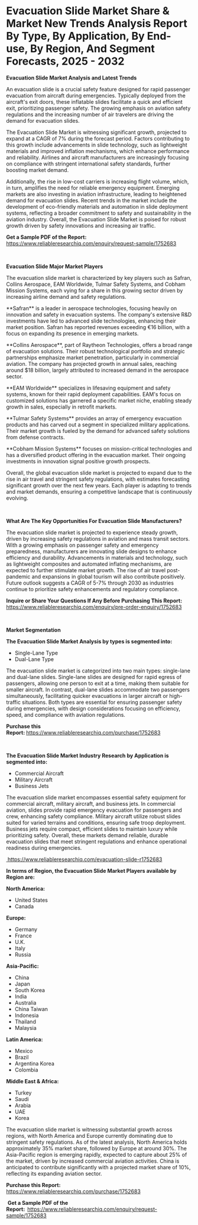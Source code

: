 <p><h1>Evacuation Slide Market Share & Market New Trends Analysis Report By Type, By Application, By End-use, By Region, And Segment Forecasts, 2025 - 2032</h1></p><p><strong>Evacuation Slide Market Analysis and Latest Trends</strong></p>
<p><p>An evacuation slide is a crucial safety feature designed for rapid passenger evacuation from aircraft during emergencies. Typically deployed from the aircraft's exit doors, these inflatable slides facilitate a quick and efficient exit, prioritizing passenger safety. The growing emphasis on aviation safety regulations and the increasing number of air travelers are driving the demand for evacuation slides.</p><p>The Evacuation Slide Market is witnessing significant growth, projected to expand at a CAGR of 7% during the forecast period. Factors contributing to this growth include advancements in slide technology, such as lightweight materials and improved inflation mechanisms, which enhance performance and reliability. Airlines and aircraft manufacturers are increasingly focusing on compliance with stringent international safety standards, further boosting market demand.</p><p>Additionally, the rise in low-cost carriers is increasing flight volume, which, in turn, amplifies the need for reliable emergency equipment. Emerging markets are also investing in aviation infrastructure, leading to heightened demand for evacuation slides. Recent trends in the market include the development of eco-friendly materials and automation in slide deployment systems, reflecting a broader commitment to safety and sustainability in the aviation industry. Overall, the Evacuation Slide Market is poised for robust growth driven by safety innovations and increasing air traffic.</p></p>
<p><strong>Get a Sample PDF of the Report:&nbsp;</strong> <a href="https://www.reliableresearchiq.com/enquiry/request-sample/1752683?utm_campaign=3723&utm_medium=2&utm_source=Github&utm_content=ia&utm_term=17042025&utm_id=evacuation-slide">https://www.reliableresearchiq.com/enquiry/request-sample/1752683</a></p>
<p>&nbsp;</p>
<p><strong>Evacuation Slide Major Market Players</strong></p>
<p><p>The evacuation slide market is characterized by key players such as Safran, Collins Aerospace, EAM Worldwide, Tulmar Safety Systems, and Cobham Mission Systems, each vying for a share in this growing sector driven by increasing airline demand and safety regulations.</p><p>**Safran** is a leader in aerospace technologies, focusing heavily on innovation and safety in evacuation systems. The company's extensive R&D investments have led to advanced slide technologies, enhancing their market position. Safran has reported revenues exceeding €16 billion, with a focus on expanding its presence in emerging markets.</p><p>**Collins Aerospace**, part of Raytheon Technologies, offers a broad range of evacuation solutions. Their robust technological portfolio and strategic partnerships emphasize market penetration, particularly in commercial aviation. The company has projected growth in annual sales, reaching around $18 billion, largely attributed to increased demand in the aerospace sector.</p><p>**EAM Worldwide** specializes in lifesaving equipment and safety systems, known for their rapid deployment capabilities. EAM's focus on customized solutions has garnered a specific market niche, enabling steady growth in sales, especially in retrofit markets.</p><p>**Tulmar Safety Systems** provides an array of emergency evacuation products and has carved out a segment in specialized military applications. Their market growth is fueled by the demand for advanced safety solutions from defense contracts.</p><p>**Cobham Mission Systems** focuses on mission-critical technologies and has a diversified product offering in the evacuation market. Their ongoing investments in innovation signal positive growth prospects.</p><p>Overall, the global evacuation slide market is projected to expand due to the rise in air travel and stringent safety regulations, with estimates forecasting significant growth over the next few years. Each player is adapting to trends and market demands, ensuring a competitive landscape that is continuously evolving.</p></p>
<p>&nbsp;</p>
<p><strong>What Are The Key Opportunities For Evacuation Slide Manufacturers?</strong></p>
<p><p>The evacuation slide market is projected to experience steady growth, driven by increasing safety regulations in aviation and mass transit sectors. With a growing emphasis on passenger safety and emergency preparedness, manufacturers are innovating slide designs to enhance efficiency and durability. Advancements in materials and technology, such as lightweight composites and automated inflating mechanisms, are expected to further stimulate market growth. The rise of air travel post-pandemic and expansions in global tourism will also contribute positively. Future outlook suggests a CAGR of 5-7% through 2030 as industries continue to prioritize safety enhancements and regulatory compliance.</p></p>
<p><strong>Inquire or Share Your Questions If Any Before Purchasing This Report:</strong> <a href="https://www.reliableresearchiq.com/enquiry/pre-order-enquiry/1752683?utm_campaign=3723&utm_medium=2&utm_source=Github&utm_content=ia&utm_term=17042025&utm_id=evacuation-slide">https://www.reliableresearchiq.com/enquiry/pre-order-enquiry/1752683</a></p>
<p>&nbsp;</p>
<p><strong>Market Segmentation</strong></p>
<p><strong>The Evacuation Slide Market Analysis by types is segmented into:</strong></p>
<p><ul><li>Single-Lane Type</li><li>Dual-Lane Type</li></ul></p>
<p><p>The evacuation slide market is categorized into two main types: single-lane and dual-lane slides. Single-lane slides are designed for rapid egress of passengers, allowing one person to exit at a time, making them suitable for smaller aircraft. In contrast, dual-lane slides accommodate two passengers simultaneously, facilitating quicker evacuations in larger aircraft or high-traffic situations. Both types are essential for ensuring passenger safety during emergencies, with design considerations focusing on efficiency, speed, and compliance with aviation regulations.</p></p>
<p><strong>Purchase this Report:&nbsp;</strong><a href="https://www.reliableresearchiq.com/purchase/1752683?utm_campaign=3723&utm_medium=2&utm_source=Github&utm_content=ia&utm_term=17042025&utm_id=evacuation-slide">https://www.reliableresearchiq.com/purchase/1752683</a></p>
<p>&nbsp;</p>
<p><strong>The Evacuation Slide Market Industry Research by Application is segmented into:</strong></p>
<p><ul><li>Commercial Aircraft</li><li>Military Aircraft</li><li>Business Jets</li></ul></p>
<p><p>The evacuation slide market encompasses essential safety equipment for commercial aircraft, military aircraft, and business jets. In commercial aviation, slides provide rapid emergency evacuation for passengers and crew, enhancing safety compliance. Military aircraft utilize robust slides suited for varied terrains and conditions, ensuring safe troop deployment. Business jets require compact, efficient slides to maintain luxury while prioritizing safety. Overall, these markets demand reliable, durable evacuation slides that meet stringent regulations and enhance operational readiness during emergencies.</p></p>
<p><a href="https://www.reliableresearchiq.com/evacuation-slide-r1752683?utm_campaign=3723&utm_medium=2&utm_source=Github&utm_content=ia&utm_term=17042025&utm_id=evacuation-slide">&nbsp;https://www.reliableresearchiq.com/evacuation-slide-r1752683</a></p>
<p><strong>In terms of Region, the Evacuation Slide Market Players available by Region are:</strong></p>
<p>
    <p> <strong> North America: </strong>
        <ul>
            <li>United States</li>
            <li>Canada</li>
        </ul>
        </p> 
    <p> <strong> Europe: </strong>
        <ul>
            <li>Germany</li>
            <li>France</li>
            <li>U.K.</li>
            <li>Italy</li>
            <li>Russia</li>
        </ul>
        </p> 
    <p> <strong> Asia-Pacific: </strong>
        <ul>
            <li>China</li>
            <li>Japan</li>
            <li>South Korea</li>
            <li>India</li>
            <li>Australia</li>
            <li>China Taiwan</li>
            <li>Indonesia</li>
            <li>Thailand</li>
            <li>Malaysia</li>
        </ul>
        </p> 
    <p> <strong> Latin America: </strong>
        <ul>
            <li>Mexico</li>
            <li>Brazil</li>
            <li>Argentina Korea</li>
            <li>Colombia</li>
        </ul>
        </p> 
    <p> <strong> Middle East & Africa: </strong>
        <ul>
            <li>Turkey</li>
            <li>Saudi</li>
            <li>Arabia</li>
            <li>UAE</li>
            <li>Korea</li>
        </ul>
    </p>
    </p>
<p><p>The evacuation slide market is witnessing substantial growth across regions, with North America and Europe currently dominating due to stringent safety regulations. As of the latest analysis, North America holds approximately 35% market share, followed by Europe at around 30%. The Asia-Pacific region is emerging rapidly, expected to capture about 25% of the market, driven by increased commercial aviation activities. China is anticipated to contribute significantly with a projected market share of 10%, reflecting its expanding aviation sector.</p></p>
<p><strong>Purchase this Report: </strong><a href="https://www.reliableresearchiq.com/purchase/1752683?utm_campaign=3723&utm_medium=2&utm_source=Github&utm_content=ia&utm_term=17042025&utm_id=evacuation-slide">https://www.reliableresearchiq.com/purchase/1752683</a></p>
<p>&nbsp;<strong>Get a Sample PDF of the Report:&nbsp;&nbsp;</strong><a href="https://www.reliableresearchiq.com/enquiry/request-sample/1752683?utm_campaign=3723&utm_medium=2&utm_source=Github&utm_content=ia&utm_term=17042025&utm_id=evacuation-slide">https://www.reliableresearchiq.com/enquiry/request-sample/1752683</a></p>
<p><strong></strong></p>
<p><p></p><p></p><p></p></p>